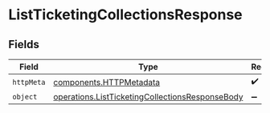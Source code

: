 # ListTicketingCollectionsResponse


## Fields

| Field                                                                                                              | Type                                                                                                               | Required                                                                                                           | Description                                                                                                        |
| ------------------------------------------------------------------------------------------------------------------ | ------------------------------------------------------------------------------------------------------------------ | ------------------------------------------------------------------------------------------------------------------ | ------------------------------------------------------------------------------------------------------------------ |
| `httpMeta`                                                                                                         | [components.HTTPMetadata](../../models/components/httpmetadata.md)                                                 | :heavy_check_mark:                                                                                                 | N/A                                                                                                                |
| `object`                                                                                                           | [operations.ListTicketingCollectionsResponseBody](../../models/operations/listticketingcollectionsresponsebody.md) | :heavy_minus_sign:                                                                                                 | N/A                                                                                                                |